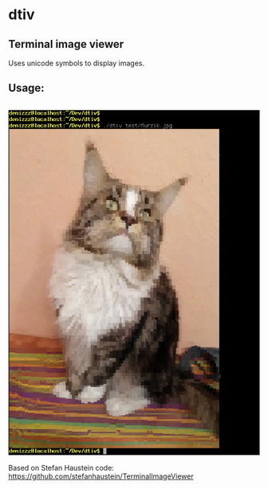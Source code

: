 # dtiv
## Terminal image viewer

Uses unicode symbols to display images.

## Usage:
```

```

![Demo](screenshot01.png)

Based on Stefan Haustein code:
https://github.com/stefanhaustein/TerminalImageViewer
